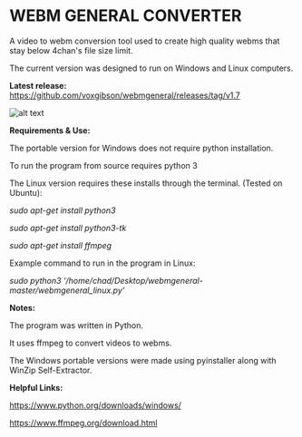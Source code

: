 # WEBM GENERAL CONVERTER
A video to webm conversion tool used to create high quality webms that stay below 4chan's file size limit.

The current version was designed to run on Windows and Linux computers. 

**Latest release:** https://github.com/voxgibson/webmgeneral/releases/tag/v1.7

![alt text](https://i.imgur.com/fH2DgH0.png)

**Requirements & Use:** 

The portable version for Windows does not require python installation.

To run the program from source requires python 3

The Linux version requires these installs through the terminal. (Tested on Ubuntu):

*sudo apt-get install python3*

*sudo apt-get install python3-tk*

*sudo apt-get install ffmpeg*

Example command to run in the program in Linux:

*sudo python3 '/home/chad/Desktop/webmgeneral-master/webmgeneral_linux.py'*

**Notes:**

The program was written in Python.

It uses ffmpeg to convert videos to webms.

The Windows portable versions were made using pyinstaller along with WinZip Self-Extractor.

**Helpful Links:**

https://www.python.org/downloads/windows/

https://www.ffmpeg.org/download.html
